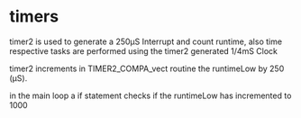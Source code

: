 # timers



timer2 is used to generate a 250µS Interrupt and count runtime, also time respective tasks are performed using the timer2 generated 1/4mS Clock

timer2 increments in TIMER2_COMPA_vect routine the runtimeLow by 250 (µS).

in the main loop a if statement checks if the runtimeLow has incremented to 1000 